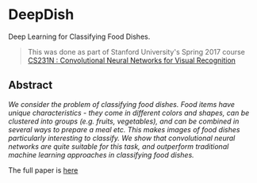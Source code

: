 # DeepDish

Deep Learning for Classifying Food Dishes.

> This was done as part of Stanford University's Spring 2017 course [CS231N : Convolutional Neural Networks for Visual Recognition](http://cs231n.stanford.edu/index.html)

## Abstract

*We consider the problem of classifying food dishes. Food items have unique characteristics - they come in different colors and shapes, can be clustered into groups (e.g. fruits, vegetables), and can be combined in several ways to prepare a meal etc. This makes images of food dishes particularly interesting to classify. We show that convolutional neural networks are quite suitable for this task, and outperform traditional machine learning approaches in classifying food dishes.*

The full paper is [here](http://cs231n.stanford.edu/reports/2017/pdfs/6.pdf)

